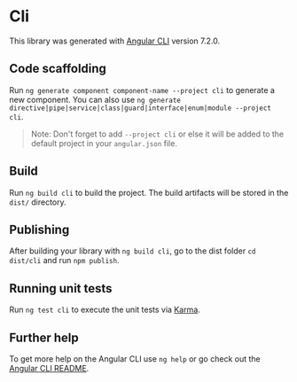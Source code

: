 # Cli

This library was generated with [Angular CLI](https://github.com/angular/angular-cli) version 7.2.0.

## Code scaffolding

Run `ng generate component component-name --project cli` to generate a new component. You can also use `ng generate directive|pipe|service|class|guard|interface|enum|module --project cli`.
> Note: Don't forget to add `--project cli` or else it will be added to the default project in your `angular.json` file. 

## Build

Run `ng build cli` to build the project. The build artifacts will be stored in the `dist/` directory.

## Publishing

After building your library with `ng build cli`, go to the dist folder `cd dist/cli` and run `npm publish`.

## Running unit tests

Run `ng test cli` to execute the unit tests via [Karma](https://karma-runner.github.io).

## Further help

To get more help on the Angular CLI use `ng help` or go check out the [Angular CLI README](https://github.com/angular/angular-cli/blob/master/README.md).
